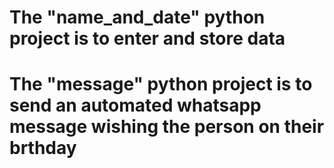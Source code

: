 # The "name_and_date" python project is to enter and store data
# The "message" python project is to send an automated whatsapp message wishing the person on their brthday
